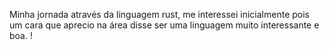 Minha jornada através da linguagem rust, me interessei inicialmente pois um cara que aprecio na área disse ser uma linguagem muito interessante e boa.
!
